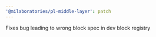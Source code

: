 ```yaml
---
'@milaboratories/pl-middle-layer': patch
---
```


Fixes bug leading to wrong block spec in dev block registry
